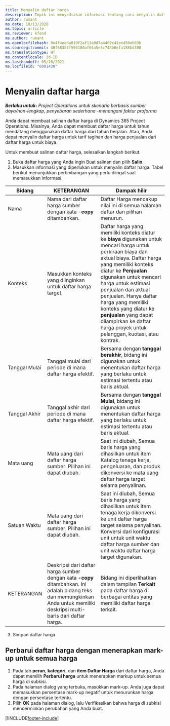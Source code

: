 ```yaml
---
title: Menyalin daftar harga
description: Topik ini menyediakan informasi tentang cara menyalin daftar harga produk dalam Project Operations.
author: rumant
ms.date: 10/13/2020
ms.topic: article
ms.reviewer: kfend
ms.author: rumant
ms.openlocfilehash: 9e4f4eeda019f2af11a0d7a4469c41ee450eb03b
ms.sourcegitcommit: 40f68387f594180af64a5e5c748b6efa188bd300
ms.translationtype: HT
ms.contentlocale: id-ID
ms.lasthandoff: 05/10/2021
ms.locfileid: "6001430"
---
```

# <a name="copy-price-lists"></a>Menyalin daftar harga

_**Berlaku untuk:** Project Operations untuk skenario berbasis sumber daya/non-lengkap, penyebaran sederhana -menangani faktur proforma_

Anda dapat membuat salinan daftar harga di Dynamics 365 Project Operations. Misalnya, Anda dapat membuat daftar harga untuk tahun mendatang menggunakan daftar harga dari tahun berjalan.  Atau, Anda dapat menyalin daftar harga untuk tarif tagihan dan harga penjualan dari daftar harga untuk biaya. 

Untuk membuat salinan daftar harga, selesaikan langkah berikut.

1. Buka daftar harga yang Anda ingin Buat salinan dan pilih **Salin**.
2. Masukkan informasi yang diperlukan untuk menyalin daftar harga. Tabel berikut menunjukkan pertimbangan yang perlu diingat saat memasukkan informasi.

| Bidang | KETERANGAN | Dampak hilir |
| --- | --- | --- |
| Nama | Nama dari daftar harga sumber dengan kata **-copy** ditambahkan. | Daftar Harga mencakup nilai ini di semua halaman daftar dan pilihan menurun. |
| Konteks | Masukkan konteks yang diinginkan untuk daftar harga target. | Daftar harga yang memiliki konteks diatur ke **biaya** digunakan untuk mencari harga untuk perkiraan biaya dan aktual biaya. Daftar harga yang memiliki konteks diatur ke **Penjualan** digunakan untuk mencari harga untuk estimasi penjualan dan aktual penjualan. Hanya daftar harga yang memiliki konteks yang diatur ke **penjualan** yang dapat dilampirkan ke daftar harga proyek untuk pelanggan, kuotasi, atau kontrak. |
| Tanggal Mulai | Tanggal mulai dari periode di mana daftar harga efektif. | Bersama dengan **tanggal berakhir**, bidang ini digunakan untuk menentukan daftar harga yang berlaku untuk estimasi tertentu atau baris aktual. |
| Tanggal Akhir | Tanggal akhir dari periode di mana daftar harga efektif. | Bersama dengan **tanggal Mulai**, bidang ini digunakan untuk menentukan daftar harga yang berlaku untuk estimasi tertentu atau baris aktual. |
| Mata uang | Mata uang dari daftar harga sumber. Pilihan ini dapat diubah. | Saat ini diubah, Semua baris harga yang dihasilkan untuk item Katalog tenaga kerja, pengeluaran, dan produk dikonversi ke mata uang daftar harga target selama penyalinan. |
| Satuan Waktu | Mata uang dari daftar harga sumber. Pilihan ini dapat diubah. | Saat ini diubah, Semua baris harga yang dihasilkan untuk item tenaga kerja dikonversi ke unit daftar harga target selama penyalinan. Konversi dari konfigurasi unit untuk unit waktu daftar harga sumber dan unit waktu daftar harga target digunakan. |
| KETERANGAN | Deskripsi dari daftar harga sumber dengan kata **-copy** ditambahkan. Ini adalah bidang teks dan memungkinkan Anda untuk memiliki deskripsi multi-baris dari daftar harga. | Bidang ini diperlihatkan dalam tampilan **Terkait** pada daftar harga di berbagai entitas yang memiliki daftar harga terkait. |

3. Simpan daftar harga. 

## <a name="update-a-price-list-by-applying-a-mark-up-to-all-the-prices"></a>Perbarui daftar harga dengan menerapkan mark-up untuk semua harga

1. Pada tab **peran**, **kategori**, dan **item Daftar Harga** dari daftar harga, Anda dapat memilih **Perbarui harga** untuk menerapkan markup untuk semua harga di subkisi. 
2. Pada halaman dialog yang terbuka, masukkan mark-up. Anda juga dapat memasukkan persentase mark-up negatif untuk menurunkan harga dengan persentase tertentu. 
3. Pilih **OK** pada halaman dialog, lalu Verifikasikan bahwa harga di subkisi mencerminkan perubahan yang Anda buat.


[!INCLUDE[footer-include](../includes/footer-banner.md)]